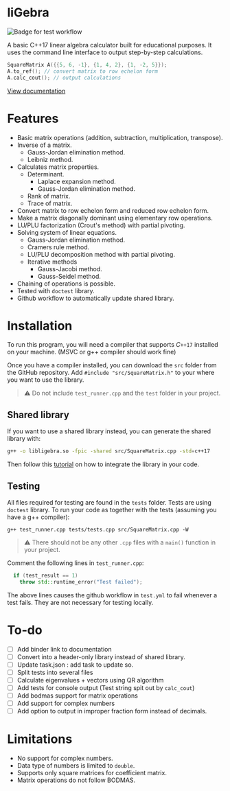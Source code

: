 ﻿# liGebra
![Badge for test workflow](https://github.com/creme332/liGebra/actions/workflows/test.yml/badge.svg)

A basic C++17 linear algebra calculator built for educational purposes. It uses the command line interface to output step-by-step calculations.
```cpp
SquareMatrix A({{5, 6, -1}, {1, 4, 2}, {1, -2, 5}});
A.to_ref(); // convert matrix to row echelon form
A.calc_cout(); // output calculations
```

[View documentation](documentation.ipynb)

# Features
- Basic matrix operations (addition, subtraction, multiplication, transpose).
- Inverse of a matrix.
	- Gauss-Jordan elimination method.
	- Leibniz method.
- Calculates matrix properties.
	- Determinant.
		- Laplace expansion method.
		- Gauss-Jordan elimination method.
	- Rank of matrix.
	- Trace of matrix.
- Convert matrix to row echelon form and reduced row echelon form.
- Make a matrix diagonally dominant using elementary row operations.
- LU/PLU factorization (Crout's method) with partial pivoting.
- Solving system of linear equations.
	- Gauss-Jordan elimination method.
	- Cramers rule method.
	- LU/PLU decomposition method with partial pivoting.
	- Iterative methods
		- Gauss-Jacobi method.
		- Gauss-Seidel method.
- Chaining of operations is possible.
- Tested with `doctest` library. 
- Github workflow to automatically update shared library.

# Installation
To run this program, you will need a compiler that supports $C\texttt{++17}$ installed on your machine. (MSVC or g++ compiler should work fine) 

Once you have a compiler installed, you can download the `src` folder from the GitHub repository. Add `#include "src/SquareMatrix.h"` to your  where you want to use the library. 

> ⚠ Do not include `test_runner.cpp` and the `test` folder in your project. 

## Shared library
If you want to use a shared library instead, you can generate the shared library with:
```bash
g++ -o libligebra.so -fpic -shared src/SquareMatrix.cpp -std=c++17
```
Then follow this [tutorial](https://betterprogramming.pub/how-to-build-a-linux-shared-library-f5b574b0c08e) on how to integrate the library in your code.

## Testing
All files required for testing are found in the `tests` folder. Tests are using `doctest` library.
To run your code as together with the tests (assuming you have a g++ compiler):
```linux
g++ test_runner.cpp tests/tests.cpp src/SquareMatrix.cpp -W
```
> ⚠ There should not be any other `.cpp` files with a `main()` function in your project. 

Comment the following lines in `test_runner.cpp`:
```cpp
  if (test_result == 1)
    throw std::runtime_error("Test failed");
```
The above lines causes the github workflow in `test.yml` to fail whenever a test fails. They are not necessary for testing locally.
# To-do
- [ ] Add binder link to documentation
- [ ] Convert into a header-only library instead of shared library.
- [ ] Update task.json : add task to update so.
- [ ] Split tests into several files
- [ ] Calculate eigenvalues + vectors using QR algorithm
- [ ] Add tests for console output (Test string spit out by `calc_cout`)
- [ ] Add bodmas support for matrix operations
- [ ] Add support for complex numbers
- [ ] Add option to output in improper fraction form instead of decimals.

# Limitations
- No support for complex numbers.
- Data type of numbers is limited to `double`.
- Supports only square matrices for coefficient matrix.
- Matrix operations do not follow BODMAS.